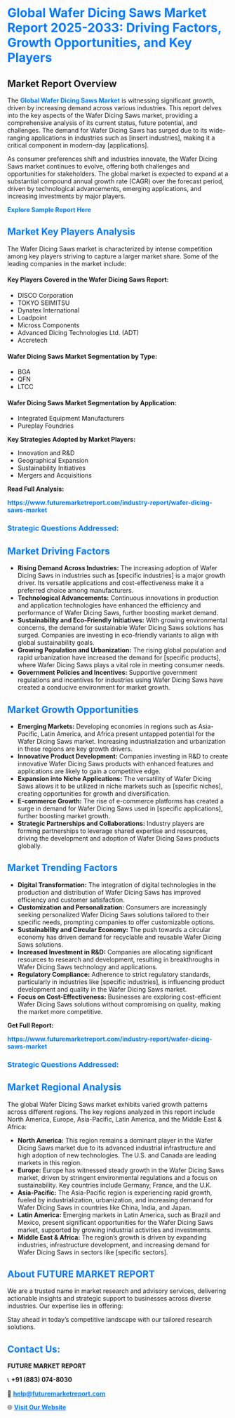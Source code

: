 <h1 style="color: #007BFF;">Global Wafer Dicing Saws Market Report 2025-2033: Driving Factors, Growth Opportunities, and Key Players</h1>

<section id="overview">
<h2>Market Report Overview</h2>
<p>The <a href="https://www.futuremarketreport.com/industry-report/wafer-dicing-saws-market" style="color: #007BFF; text-decoration: none;"><strong>Global Wafer Dicing Saws Market</strong></a> is witnessing significant growth, driven by increasing demand across various industries. This report delves into the key aspects of the Wafer Dicing Saws market, providing a comprehensive analysis of its current status, future potential, and challenges. The demand for Wafer Dicing Saws has surged due to its wide-ranging applications in industries such as [insert industries], making it a critical component in modern-day [applications].</p>
<p>As consumer preferences shift and industries innovate, the Wafer Dicing Saws market continues to evolve, offering both challenges and opportunities for stakeholders. The global market is expected to expand at a substantial compound annual growth rate (CAGR) over the forecast period, driven by technological advancements, emerging applications, and increasing investments by major players.</p>
</section>

<section id="overview">
<p><a href="https://www.futuremarketreport.com/request-sample/reportId=87301" style="color: #007BFF; text-decoration: none;"><strong>Explore Sample Report Here</strong></a></p>
</section>

<section id="key-players">
<h2 style="color: #007BFF;">Market Key Players Analysis</h2>
<p>The Wafer Dicing Saws market is characterized by intense competition among key players striving to capture a larger market share. Some of the leading companies in the market include:</p>
<h4>Key Players Covered in the Wafer Dicing Saws Report:</h4>
<ul><li>DISCO Corporation</li><li>TOKYO SEIMITSU</li><li>Dynatex International</li><li>Loadpoint</li><li>Micross Components</li><li>Advanced Dicing Technologies Ltd. (ADT)</li><li>Accretech</li></ul>
<h4>Wafer Dicing Saws Market Segmentation by Type:</h4>
<ul><li>BGA</li><li>QFN</li><li>LTCC</li></ul>

<h4>Wafer Dicing Saws Market Segmentation by Application:</h4>
<ul><li>Integrated Equipment Manufacturers</li><li>Pureplay Foundries</li></ul>
<p><strong>Key Strategies Adopted by Market Players:</strong></p>
<ul>
<li>Innovation and R&D</li>
<li>Geographical Expansion</li>
<li>Sustainability Initiatives</li>
<li>Mergers and Acquisitions</li>
</ul>
</section>

<section>
<p><strong>Read Full Analysis: </strong></p><a href="https://www.futuremarketreport.com/industry-report/wafer-dicing-saws-market" style="color: #007BFF; text-decoration: none;"><strong>https://www.futuremarketreport.com/industry-report/wafer-dicing-saws-market</strong></a>
<h3 style="color: #007BFF;">Strategic Questions Addressed:</h3>
</section>

<section id="driving-factors">
<h2 style="color: #007BFF;">Market Driving Factors</h2>
<ul>
<li><strong>Rising Demand Across Industries:</strong> The increasing adoption of Wafer Dicing Saws in industries such as [specific industries] is a major growth driver. Its versatile applications and cost-effectiveness make it a preferred choice among manufacturers.</li>
<li><strong>Technological Advancements:</strong> Continuous innovations in production and application technologies have enhanced the efficiency and performance of Wafer Dicing Saws, further boosting market demand.</li>
<li><strong>Sustainability and Eco-Friendly Initiatives:</strong> With growing environmental concerns, the demand for sustainable Wafer Dicing Saws solutions has surged. Companies are investing in eco-friendly variants to align with global sustainability goals.</li>
<li><strong>Growing Population and Urbanization:</strong> The rising global population and rapid urbanization have increased the demand for [specific products], where Wafer Dicing Saws plays a vital role in meeting consumer needs.</li>
<li><strong>Government Policies and Incentives:</strong> Supportive government regulations and incentives for industries using Wafer Dicing Saws have created a conducive environment for market growth.</li>
</ul>
</section>

<section id="growth-opportunities">
<h2 style="color: #007BFF;">Market Growth Opportunities</h2>
<ul>
<li><strong>Emerging Markets:</strong> Developing economies in regions such as Asia-Pacific, Latin America, and Africa present untapped potential for the Wafer Dicing Saws market. Increasing industrialization and urbanization in these regions are key growth drivers.</li>
<li><strong>Innovative Product Development:</strong> Companies investing in R&D to create innovative Wafer Dicing Saws products with enhanced features and applications are likely to gain a competitive edge.</li>
<li><strong>Expansion into Niche Applications:</strong> The versatility of Wafer Dicing Saws allows it to be utilized in niche markets such as [specific niches], creating opportunities for growth and diversification.</li>
<li><strong>E-commerce Growth:</strong> The rise of e-commerce platforms has created a surge in demand for Wafer Dicing Saws used in [specific applications], further boosting market growth.</li>
<li><strong>Strategic Partnerships and Collaborations:</strong> Industry players are forming partnerships to leverage shared expertise and resources, driving the development and adoption of Wafer Dicing Saws products globally.</li>
</ul>
</section>

<section id="trending-factors">
<h2 style="color: #007BFF;">Market Trending Factors</h2>
<ul>
<li><strong>Digital Transformation:</strong> The integration of digital technologies in the production and distribution of Wafer Dicing Saws has improved efficiency and customer satisfaction.</li>
<li><strong>Customization and Personalization:</strong> Consumers are increasingly seeking personalized Wafer Dicing Saws solutions tailored to their specific needs, prompting companies to offer customizable options.</li>
<li><strong>Sustainability and Circular Economy:</strong> The push towards a circular economy has driven demand for recyclable and reusable Wafer Dicing Saws solutions.</li>
<li><strong>Increased Investment in R&D:</strong> Companies are allocating significant resources to research and development, resulting in breakthroughs in Wafer Dicing Saws technology and applications.</li>
<li><strong>Regulatory Compliance:</strong> Adherence to strict regulatory standards, particularly in industries like [specific industries], is influencing product development and quality in the Wafer Dicing Saws market.</li>
<li><strong>Focus on Cost-Effectiveness:</strong> Businesses are exploring cost-efficient Wafer Dicing Saws solutions without compromising on quality, making the market more competitive.</li>
</ul>
</section>

<section>
<p><strong>Get Full Report: </strong></p><a href="https://www.futuremarketreport.com/industry-report/wafer-dicing-saws-market" style="color: #007BFF; text-decoration: none;"><strong>https://www.futuremarketreport.com/industry-report/wafer-dicing-saws-market</strong></a>
<h3 style="color: #007BFF;">Strategic Questions Addressed:</h3>
</section>


<section id="regional-analysis">
<h2 style="color: #007BFF;">Market Regional Analysis</h2>
<p>The global Wafer Dicing Saws market exhibits varied growth patterns across different regions. The key regions analyzed in this report include North America, Europe, Asia-Pacific, Latin America, and the Middle East & Africa:</p>
<ul>
<li><strong>North America:</strong> This region remains a dominant player in the Wafer Dicing Saws market due to its advanced industrial infrastructure and high adoption of new technologies. The U.S. and Canada are leading markets in this region.</li>
<li><strong>Europe:</strong> Europe has witnessed steady growth in the Wafer Dicing Saws market, driven by stringent environmental regulations and a focus on sustainability. Key countries include Germany, France, and the U.K.</li>
<li><strong>Asia-Pacific:</strong> The Asia-Pacific region is experiencing rapid growth, fueled by industrialization, urbanization, and increasing demand for Wafer Dicing Saws in countries like China, India, and Japan.</li>
<li><strong>Latin America:</strong> Emerging markets in Latin America, such as Brazil and Mexico, present significant opportunities for the Wafer Dicing Saws market, supported by growing industrial activities and investments.</li>
<li><strong>Middle East & Africa:</strong> The region’s growth is driven by expanding industries, infrastructure development, and increasing demand for Wafer Dicing Saws in sectors like [specific sectors].</li>
</ul>
</section>

<footer>
<h2 style="color: #007BFF;">About FUTURE MARKET REPORT</h2>
<p>We are a trusted name in market research and advisory services, delivering actionable insights and strategic support to businesses across diverse industries. Our expertise lies in offering:</p>

<p>Stay ahead in today’s competitive landscape with our tailored research solutions.</p>

<h2 style="color: #007BFF;">Contact Us:</h2>
<p><strong>FUTURE MARKET REPORT</strong></p>
<p>📞 <strong>+91 (883) 074-8030</strong></p>
<p>📧 <strong><a href="mailto:help@futuremarketreport.com" style="color: #007BFF;">help@futuremarketreport.com</a></strong></p>
<p>🌐 <strong><a href="https://www.futuremarketreport.com/" style="color: #007BFF;">Visit Our Website</a></strong></p>
</footer>